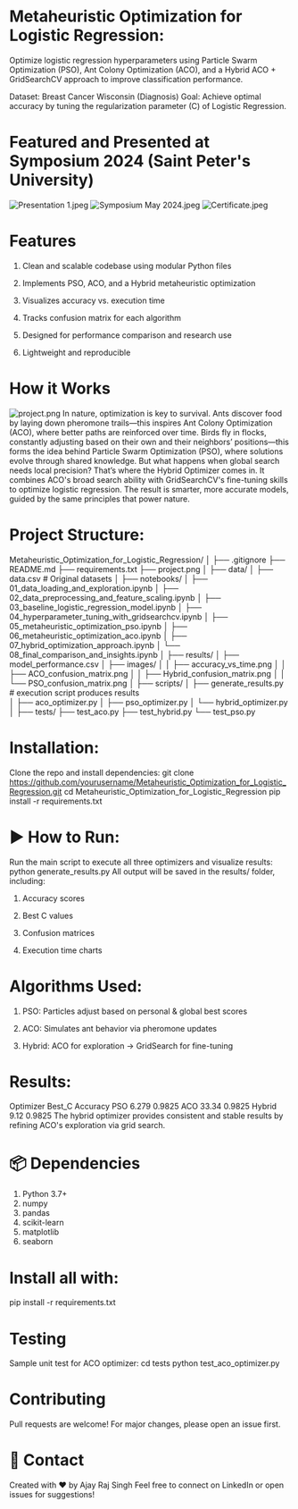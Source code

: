 # Metaheuristic Optimization for Logistic Regression:
Optimize logistic regression hyperparameters using Particle Swarm Optimization (PSO), Ant Colony Optimization (ACO), and a Hybrid ACO + GridSearchCV approach to improve classification performance.

Dataset: Breast Cancer Wisconsin (Diagnosis)
Goal: Achieve optimal accuracy by tuning the regularization parameter (C) of Logistic Regression.

# Featured and Presented at Symposium 2024 (Saint Peter's University)
![Presentation 1.jpeg](Presentation%2FPresentation%201.jpeg)
![Symposium May 2024.jpeg](Presentation%2FSymposium%20May%202024.jpeg)
![Certificate.jpeg](Presentation%2FCertificate.jpeg)

# Features
1. Clean and scalable codebase using modular Python files

2. Implements PSO, ACO, and a Hybrid metaheuristic optimization

3. Visualizes accuracy vs. execution time

4. Tracks confusion matrix for each algorithm

5. Designed for performance comparison and research use

6. Lightweight and reproducible
 
# How it Works
![project.png](project.png)
In nature, optimization is key to survival. Ants discover food by laying down pheromone trails—this inspires Ant Colony Optimization (ACO),
where better paths are reinforced over time. Birds fly in flocks,
constantly adjusting based on their own and their neighbors’ positions—this forms the idea behind Particle Swarm Optimization (PSO),
where solutions evolve through shared knowledge. 
But what happens when global search needs local precision? 
That’s where the Hybrid Optimizer comes in. 
It combines ACO's broad search ability with GridSearchCV's fine-tuning skills to optimize logistic regression.
The result is smarter, more accurate models, guided by the same principles that power nature.

# Project Structure:
Metaheuristic_Optimization_for_Logistic_Regression/
│
├── .gitignore
├── README.md
├── requirements.txt
├── project.png
│
├── data/
│   ├── data.csv                  # Original datasets
│
├── notebooks/
│   ├── 01_data_loading_and_exploration.ipynb
│   ├── 02_data_preprocessing_and_feature_scaling.ipynb
│   ├── 03_baseline_logistic_regression_model.ipynb
│   ├── 04_hyperparameter_tuning_with_gridsearchcv.ipynb
│   ├── 05_metaheuristic_optimization_pso.ipynb
│   ├── 06_metaheuristic_optimization_aco.ipynb
│   ├── 07_hybrid_optimization_approach.ipynb
│   └── 08_final_comparison_and_insights.ipynb
│
├── results/
│   ├── model_performance.csv
│   ├── images/
│   │   ├── accuracy_vs_time.png
│   │   ├── ACO_confusion_matrix.png
│   │   ├── Hybrid_confusion_matrix.png
│   │   └── PSO_confusion_matrix.png
│
├── scripts/
│   ├── generate_results.py      # execution script produces results                   
│   ├── aco_optimizer.py
│   ├── pso_optimizer.py
│   └── hybrid_optimizer.py
│
├── tests/
     ├── test_aco.py
     ├── test_hybrid.py
     └── test_pso.py

# Installation:
Clone the repo and install dependencies:
git clone https://github.com/yourusername/Metaheuristic_Optimization_for_Logistic_Regression.git
cd Metaheuristic_Optimization_for_Logistic_Regression
pip install -r requirements.txt

# ▶️ How to Run:
Run the main script to execute all three optimizers and visualize results:
python generate_results.py
All output will be saved in the results/ folder, including:
1. Accuracy scores

2. Best C values

3. Confusion matrices

4. Execution time charts

# Algorithms Used:
1. PSO: Particles adjust based on personal & global best scores

2. ACO: Simulates ant behavior via pheromone updates

3. Hybrid: ACO for exploration → GridSearch for fine-tuning

# Results:
Optimizer	Best_C		Accuracy
PSO		    6.279		0.9825
ACO		    33.34		0.9825
Hybrid		9.12		0.9825
The hybrid optimizer provides consistent and stable results by refining ACO's exploration via grid search.

# 📦 Dependencies
1. Python 3.7+
2. numpy
3. pandas
4. scikit-learn
5. matplotlib
6. seaborn

# Install all with:
pip install -r requirements.txt

# Testing
Sample unit test for ACO optimizer:
cd tests
python test_aco_optimizer.py

# Contributing
Pull requests are welcome! For major changes, please open an issue first.

# 📧 Contact
Created with ❤️ by Ajay Raj Singh
Feel free to connect on LinkedIn or open issues for suggestions!
